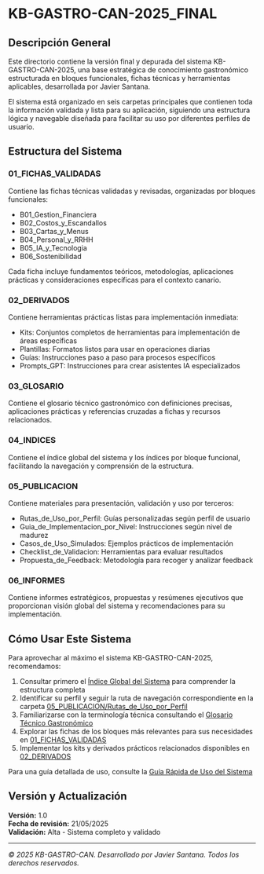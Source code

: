 # KB-GASTRO-CAN-2025_FINAL

## Descripción General

Este directorio contiene la versión final y depurada del sistema KB-GASTRO-CAN-2025, una base estratégica de conocimiento gastronómico estructurada en bloques funcionales, fichas técnicas y herramientas aplicables, desarrollada por Javier Santana.

El sistema está organizado en seis carpetas principales que contienen toda la información validada y lista para su aplicación, siguiendo una estructura lógica y navegable diseñada para facilitar su uso por diferentes perfiles de usuario.

## Estructura del Sistema

### 01_FICHAS_VALIDADAS
Contiene las fichas técnicas validadas y revisadas, organizadas por bloques funcionales:
- B01_Gestion_Financiera
- B02_Costos_y_Escandallos
- B03_Cartas_y_Menus
- B04_Personal_y_RRHH
- B05_IA_y_Tecnologia
- B06_Sostenibilidad

Cada ficha incluye fundamentos teóricos, metodologías, aplicaciones prácticas y consideraciones específicas para el contexto canario.

### 02_DERIVADOS
Contiene herramientas prácticas listas para implementación inmediata:
- Kits: Conjuntos completos de herramientas para implementación de áreas específicas
- Plantillas: Formatos listos para usar en operaciones diarias
- Guías: Instrucciones paso a paso para procesos específicos
- Prompts_GPT: Instrucciones para crear asistentes IA especializados

### 03_GLOSARIO
Contiene el glosario técnico gastronómico con definiciones precisas, aplicaciones prácticas y referencias cruzadas a fichas y recursos relacionados.

### 04_INDICES
Contiene el índice global del sistema y los índices por bloque funcional, facilitando la navegación y comprensión de la estructura.

### 05_PUBLICACION
Contiene materiales para presentación, validación y uso por terceros:
- Rutas_de_Uso_por_Perfil: Guías personalizadas según perfil de usuario
- Guia_de_Implementacion_por_Nivel: Instrucciones según nivel de madurez
- Casos_de_Uso_Simulados: Ejemplos prácticos de implementación
- Checklist_de_Validacion: Herramientas para evaluar resultados
- Propuesta_de_Feedback: Metodología para recoger y analizar feedback

### 06_INFORMES
Contiene informes estratégicos, propuestas y resúmenes ejecutivos que proporcionan visión global del sistema y recomendaciones para su implementación.

## Cómo Usar Este Sistema

Para aprovechar al máximo el sistema KB-GASTRO-CAN-2025, recomendamos:

1. Consultar primero el [Índice Global del Sistema](/04_INDICES/Indice_Global_Sistema.md) para comprender la estructura completa
2. Identificar su perfil y seguir la ruta de navegación correspondiente en la carpeta [05_PUBLICACION/Rutas_de_Uso_por_Perfil](/05_PUBLICACION/Rutas_de_Uso_por_Perfil/)
3. Familiarizarse con la terminología técnica consultando el [Glosario Técnico Gastronómico](/03_GLOSARIO/Glosario_Tecnico_Gastronomico.md)
4. Explorar las fichas de los bloques más relevantes para sus necesidades en [01_FICHAS_VALIDADAS](/01_FICHAS_VALIDADAS/)
5. Implementar los kits y derivados prácticos relacionados disponibles en [02_DERIVADOS](/02_DERIVADOS/)

Para una guía detallada de uso, consulte la [Guía Rápida de Uso del Sistema](/05_PUBLICACION/Guia_de_Implementacion_por_Nivel/Guia_Rapida_de_Uso.md)

## Versión y Actualización

**Versión:** 1.0  
**Fecha de revisión:** 21/05/2025  
**Validación:** Alta - Sistema completo y validado

---

*© 2025 KB-GASTRO-CAN. Desarrollado por Javier Santana. Todos los derechos reservados.*
